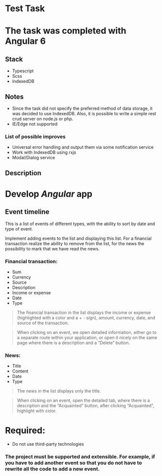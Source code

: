 # Test Task

# The task was completed with Angular 6
## Stack
- Typescript
- Scss
- IndexedDB

## Notes
- Since the task did not specify the preferred method of data storage, it was decided to use IndexedDB.
  Also, it is possible to write a simple rest crud server on node.js or php.
- IE/Edge not supported

### List of possible improves
- Universal error handling and output them via some notification service
- Work with IndexedDB using rxjs
- Modal/Dialog service

## Description

# Develop *Angular* app

## Event timeline

This is a list of events of different types, with the ability to sort by date and type of event.

Implement adding events to the list and displaying this list. For a financial transaction realize the ability to remove from the list, for the news the possibility to mark that we have read the news.

### Financial transaction:
- Sum
- Currency
- Source
- Description
- Income or expense
- Date
- Type

> The financial transaction in the list displays the income or expense (highlighted with a color and a + - sign), amount, currency, date, and source of the transaction.
  
> When clicking on an event, we open detailed information, either go to a separate route within your application, or open it nicely on the same page where there is a description and a “Delete” button.

### News:
- Title
- Content
- Date
- Type

> The news in the list displays only the title.

> When clicking on an event, open the detailed tab, where there is a description and the “Acquainted” button, after clicking “Acquainted”, highlight with color.

# Required:
- Do not use third-party technologies

### The project must be supported and extensible. For example, if you have to add another event so that you do not have to rewrite all the code to add a new event.
